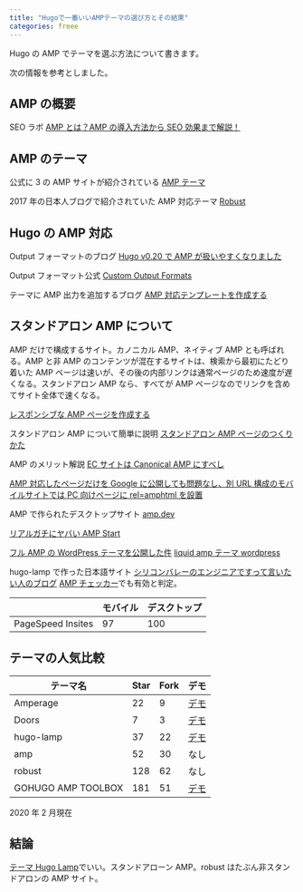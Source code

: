 ```yaml
---
title: "Hugoで一番いいAMPテーマの選び方とその結果"
categories: freee
---
```


Hugo の AMP でテーマを選ぶ方法について書きます。

次の情報を参考としました。

## AMP の概要

SEO ラボ [AMP とは？AMP の導入方法から SEO 効果まで解説！](https://seolaboratory.jp/25666/#p01c)

## AMP のテーマ

公式に 3 の AMP サイトが紹介されている [AMP テーマ](https://themes.gohugo.io/tags/amp/)

2017 年の日本人ブログで紹介されていた AMP 対応テーマ [Robust](https://github.com/dim0627/hugo_theme_robust)

## Hugo の AMP 対応

Output フォーマットのブログ [Hugo v0.20 で AMP が扱いやすくなりました](https://42-design.work/technology/hugo-supported-output-formats/)

Output フォーマット公式 [Custom Output Formats](https://gohugo.io/templates/output-formats/)

テーマに AMP 出力を追加するブログ [AMP 対応テンプレートを作成する](https://nasust.com/hugo/create_template/amp/)

## スタンドアロン AMP について

AMP だけで構成するサイト。カノニカル AMP、ネイティブ AMP とも呼ばれる。AMP と非 AMP のコンテンツが混在するサイトは、検索から最初にたどり着いた AMP ページは速いが、その後の内部リンクは通常ページのため速度が遅くなる。スタンドアロン AMP なら、すべてが AMP ページなのでリンクを含めてサイト全体で速くなる。

[レスポンシブな AMP ページを作成する](https://amp.dev/ja/documentation/guides-and-tutorials/develop/style_and_layout/responsive_design/)

スタンドアロン AMP について簡単に説明 [スタンドアロン AMP ページのつくりかた](https://miii.me/2622.html)

AMP のメリット解説 [EC サイトは Canonical AMP にすべし](https://ischool.co.jp/2018-06-06/)

[AMP 対応したページだけを Google に公開しても問題なし、別 URL 構成のモバイルサイトでは PC 向けページに rel=amphtml を設置](https://www.suzukikenichi.com/blog/creating-amp-only-pages-is-fine/)

AMP で作られたデスクトップサイト [amp.dev](https://amp.dev)

[リアルガチにヤバい AMP Start](https://qiita.com/am_/items/20b7478e9fb86d2acbfd)

[フル AMP の WordPress テーマを公開した件](https://qiita.com/lqd_jp/items/9017f4919fcdcaf5eabf) [liquid amp テーマ wordpress](https://lqd.jp/wp/liquid_amp.html)

hugo-lamp で作った日本語サイト [シリコンバレーのエンジニアですって言いたい人のブログ](https://blog.cleverdog.me/) [AMP チェッカー](https://search.google.com/test/amp)でも有効と判定。

|                   | モバイル | デスクトップ |
| ----------------- | -------- | ------------ |
| PageSpeed Insites | 97       | 100          |

## テーマの人気比較

| テーマ名           | Star | Fork | デモ                                                     |
| ------------------ | ---- | ---- | -------------------------------------------------------- |
| Amperage           | 22   | 9    | [デモ](https://themes.gohugo.io/theme/amperage/)         |
| Doors              | 7    | 3    | [デモ](https://themes.gohugo.io/theme/hugo-theme-doors/) |
| hugo-lamp          | 37   | 22   | [デモ](https://themes.gohugo.io/hugo-lamp/)              |
| amp                | 52   | 30   | なし                                                     |
| robust             | 128  | 62   | なし                                                     |
| GOHUGO AMP TOOLBOX | 181  | 51   | [デモ](https://gohugo-amp.gohugohq.com/)                 |

2020 年 2 月現在

## 結論

[テーマ Hugo Lamp](https://themes.gohugo.io/hugo-lamp/)でいい。スタンドアローン AMP。robust はたぶん非スタンドアロンの AMP サイト。

